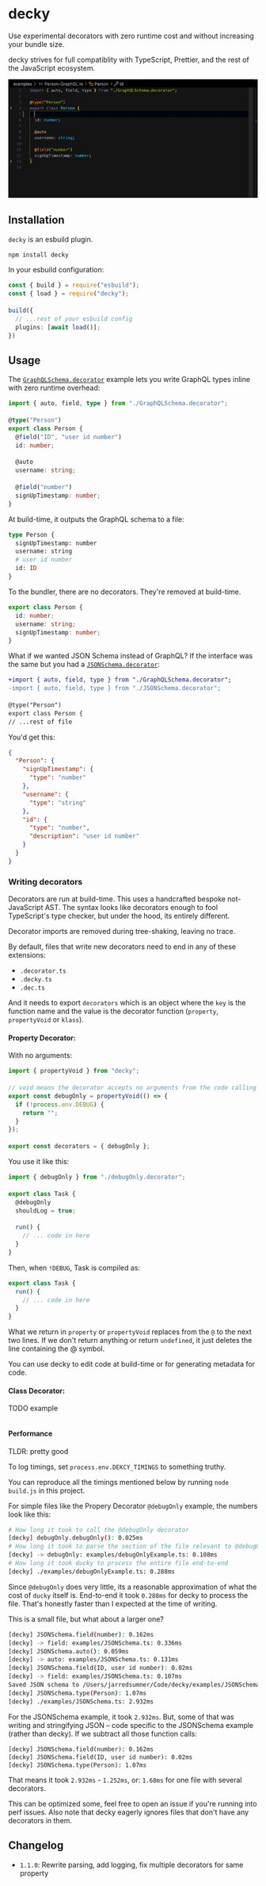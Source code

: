 # decky

Use experimental decorators with zero runtime cost and without increasing your bundle size.

decky strives for full compatiblity with TypeScript, Prettier, and the rest of the JavaScript ecosystem.

![](./demo.gif)

## Installation

`decky` is an esbuild plugin.

```bash
npm install decky
```

In your esbuild configuration:

```ts
const { build } = require("esbuild");
const { load } = require("decky");

build({
  // ...rest of your esbuild config
  plugins: [await load()];
})
```

## Usage

The [`GraphQLSchema.decorator`](./examples/GraphQLSchema.decorator.ts) example lets you write GraphQL types inline with zero runtime overhead:

```ts
import { auto, field, type } from "./GraphQLSchema.decorator";

@type("Person")
export class Person {
  @field("ID", "user id number")
  id: number;

  @auto
  username: string;

  @field("number")
  signUpTimestamp: number;
}
```

At build-time, it outputs the GraphQL schema to a file:

```graphql
type Person {
  signUpTimestamp: number
  username: string
  # user id number
  id: ID
}
```

To the bundler, there are no decorators. They're removed at build-time.

```ts
export class Person {
  id: number;
  username: string;
  signUpTimestamp: number;
}
```

What if we wanted JSON Schema instead of GraphQL? If the interface was the same but you had a [`JSONSchema.decorator`](./examples/JSONSchema.decorator.ts):

```patch
+import { auto, field, type } from "./GraphQLSchema.decorator";
-import { auto, field, type } from "./JSONSchema.decorator";

@type("Person")
export class Person {
// ...rest of file

```

You'd get this:

```json
{
  "Person": {
    "signUpTimestamp": {
      "type": "number"
    },
    "username": {
      "type": "string"
    },
    "id": {
      "type": "number",
      "description": "user id number"
    }
  }
}
```

### Writing decorators

Decorators are run at build-time. This uses a handcrafted bespoke not-JavaScript AST. The syntax looks like decorators enough to fool TypeScript's type checker, but under the hood, its entirely different.

Decorator imports are removed during tree-shaking, leaving no trace.

By default, files that write new decorators need to end in any of these extensions:

- `.decorator.ts`
- `.decky.ts`
- `.dec.ts`

And it needs to export `decorators` which is an object where the `key` is the function name and the value is the decorator function (`property`, `propertyVoid` or `klass`).

#### Property Decorator:

With no arguments:

```ts
import { propertyVoid } from "decky";

// void means the decorator accepts no arguments from the code calling it
export const debugOnly = propertyVoid(() => {
  if (!process.env.DEBUG) {
    return "";
  }
});

export const decorators = { debugOnly };
```

You use it like this:

```ts
import { debugOnly } from "./debugOnly.decorator";

export class Task {
  @debugOnly
  shouldLog = true;

  run() {
    // ... code in here
  }
}
```

Then, when `!DEBUG`, Task is compiled as:

```ts
export class Task {
  run() {
    // ... code in here
  }
}
```

What we return in `property` or `propertyVoid` replaces from the `@` to the next two lines. If we don't return anything or return `undefined`, it just deletes the line containing the @ symbol.

You can use decky to edit code at build-time or for generating metadata for code.

#### Class Decorator:

TODO example

```

```

#### Performance

TLDR: pretty good

To log timings, set `process.env.DEKCY_TIMINGS` to something truthy.

You can reproduce all the timings mentioned below by running `node build.js` in this project.

For simple files like the Propery Decorator `@debugOnly` example, the numbers look like this:

```bash
# How long it took to call the @debugOnly decorator
[decky] debugOnly.debugOnly(): 0.025ms
# How long it took to parse the section of the file relevant to @debugOnly
[decky] -> debugOnly: examples/debugOnlyExample.ts: 0.108ms
# How long it took ducky to process the entire file end-to-end
[decky] ./examples/debugOnlyExample.ts: 0.288ms
```

Since `@debugOnly` does very little, its a reasonable approximation of what the cost of `ducky` itself is. End-to-end it took `0.288ms` for decky to process the file. That's honestly faster than I expected at the time of writing.

This is a small file, but what about a larger one?

```bash
[decky] JSONSchema.field(number): 0.162ms
[decky] -> field: examples/JSONSchema.ts: 0.336ms
[decky] JSONSchema.auto(): 0.059ms
[decky] -> auto: examples/JSONSchema.ts: 0.131ms
[decky] JSONSchema.field(ID, user id number): 0.02ms
[decky] -> field: examples/JSONSchema.ts: 0.107ms
Saved JSON schema to /Users/jarredsumner/Code/decky/examples/JSONSchema.json
[decky] JSONSchema.type(Person): 1.07ms
[decky] ./examples/JSONSchema.ts: 2.932ms
```

For the JSONSchema example, it took `2.932ms`. But, some of that was writing and stringifying JSON – code specific to the JSONSchema example (rather than decky). If we subtract all those function calls:

```
[decky] JSONSchema.field(number): 0.162ms
[decky] JSONSchema.field(ID, user id number): 0.02ms
[decky] JSONSchema.type(Person): 1.07ms
```

That means it took `2.932ms` - `1.252ms`, or: `1.68ms` for one file with several decorators.

This can be optimized some, feel free to open an issue if you're running into perf issues. Also note that decky eagerly ignores files that don't have any decorators in them.

## Changelog

- `1.1.0`: Rewrite parsing, add logging, fix multiple decorators for same property
